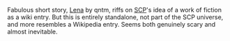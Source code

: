<!--
.. title: Lena
.. slug: lena
.. date: 2021-05-18 16:25:51 UTC-05:00
.. tags: media,short,science-fiction
.. type: text
-->

Fabulous short story, [Lena](https://qntm.org/mmacevedo) by qntm, riffs on
[SCP](http://www.scpwiki.com/)'s idea of a work of fiction as a wiki entry.
But this is entirely standalone, not part of the SCP universe, and more
resembles a Wikipedia entry. Seems both genuinely scary and almost inevitable.

